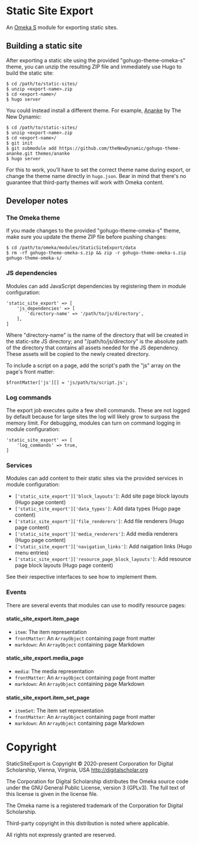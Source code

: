 # Static Site Export

An [Omeka S](https://omeka.org/s/) module for exporting static sites.

## Building a static site

After exporting a static site using the provided "gohugo-theme-omeka-s" theme, you
can unzip the resulting ZIP file and immediately use Hugo to build the static site:

```
$ cd /path/to/static-sites/
$ unzip <export-name>.zip
$ cd <export-name>/
$ hugo server
```

You could instead install a different theme. For example, [Ananke](https://github.com/theNewDynamic/gohugo-theme-ananke)
by The New Dynamic:

```
$ cd /path/to/static-sites/
$ unzip <export-name>.zip
$ cd <export-name>/
$ git init
$ git submodule add https://github.com/theNewDynamic/gohugo-theme-ananke.git themes/ananke
$ hugo server
```

For this to work, you'll have to set the correct theme name during export, or change
the theme name directly in `hugo.json`. Bear in mind that there's no guarantee that
third-party themes will work with Omeka content.

## Developer notes

### The Omeka theme

If you made changes to the provided "gohugo-theme-omeka-s" theme, make sure you update the theme
ZIP file before pushing changes:

```
$ cd /path/to/omeka/modules/StaticSiteExport/data
$ rm -rf gohugo-theme-omeka-s.zip && zip -r gohugo-theme-omeka-s.zip gohugo-theme-omeka-s/
```

### JS dependencies

Modules can add JavaScript dependencies by registering them in module configuration:

```
'static_site_export' => [
    'js_dependencies' => [
        'directory-name' => '/path/to/js/directory',
    ],
]
```

Where "directory-name" is the name of the directory that will be created in the
static-site JS directory; and "/path/to/js/directory" is the absolute path of the
directory that contains all assets needed for the JS dependency. These assets will
be copied to the newly created directory.

To include a script on a page, add the script's path the "js" array on the page's
front matter:

```
$frontMatter['js'][] = 'js/path/to/script.js';
```

### Log commands

The export job executes quite a few shell commands. These are not logged by default
because for large sites the log will likely grow to surpass the memory limit. For
debugging, modules can turn on command logging in module configuration:

```
'static_site_export' => [
    'log_commands' => true,
]
```

### Services

Modules can add content to their static sites via the provided services in module
configuration:

- `['static_site_export']['block_layouts']`: Add site page block layouts (Hugo page content)
- `['static_site_export']['data_types']`: Add data types (Hugo page content)
- `['static_site_export']['file_renderers']`: Add file renderers (Hugo page content)
- `['static_site_export']['media_renderers']`: Add media renderers (Hugo page content)
- `['static_site_export']['navigation_links']`: Add naigation links (Hugo menu entries)
- `['static_site_export']['resource_page_block_layouts']`: Add resource page block layouts (Hugo page content)

See their respective interfaces to see how to implement them.

### Events

There are several events that modules can use to modify resource pages:

#### static_site_export.item_page

- `item`: The item representation
- `frontMatter`: An `ArrayObject` containing page front matter
- `markdown`: An `ArrayObject` containing page Markdown

#### static_site_export.media_page

- `media`: The media representation
- `frontMatter`: An `ArrayObject` containing page front matter
- `markdown`: An `ArrayObject` containing page Markdown

#### static_site_export.item_set_page

- `itemSet`: The item set representation
- `frontMatter`: An `ArrayObject` containing page front matter
- `markdown`: An `ArrayObject` containing page Markdown

# Copyright

StaticSiteExport is Copyright © 2020-present Corporation for Digital Scholarship, Vienna, Virginia, USA http://digitalscholar.org

The Corporation for Digital Scholarship distributes the Omeka source code under the GNU General Public License, version 3 (GPLv3). The full text of this license is given in the license file.

The Omeka name is a registered trademark of the Corporation for Digital Scholarship.

Third-party copyright in this distribution is noted where applicable.

All rights not expressly granted are reserved.
